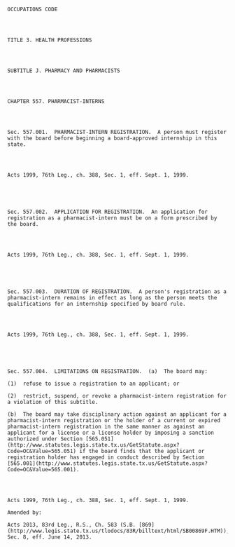 ﻿
    
    
    	
    					
    
    
    OCCUPATIONS CODE
    
      
    
    
    TITLE 3. HEALTH PROFESSIONS
    
      
    
    
    SUBTITLE J. PHARMACY AND PHARMACISTS
    
      
    
    
    CHAPTER 557. PHARMACIST-INTERNS
    
      
    
    
    Sec. 557.001.  PHARMACIST-INTERN REGISTRATION.  A person must register with the board before beginning a board-approved internship in this state.
    
    
    
    
    Acts 1999, 76th Leg., ch. 388, Sec. 1, eff. Sept. 1, 1999.
    
    
    
    
    
    Sec. 557.002.  APPLICATION FOR REGISTRATION.  An application for registration as a pharmacist-intern must be on a form prescribed by the board.
    
    
    
    
    Acts 1999, 76th Leg., ch. 388, Sec. 1, eff. Sept. 1, 1999.
    
    
    
    
    
    Sec. 557.003.  DURATION OF REGISTRATION.  A person's registration as a pharmacist-intern remains in effect as long as the person meets the qualifications for an internship specified by board rule.
    
    
    
    
    Acts 1999, 76th Leg., ch. 388, Sec. 1, eff. Sept. 1, 1999.
    
    
    
    
    
    Sec. 557.004.  LIMITATIONS ON REGISTRATION.  (a)  The board may:
    
    (1)  refuse to issue a registration to an applicant; or
    
    (2)  restrict, suspend, or revoke a pharmacist-intern registration for a violation of this subtitle.
    
    (b)  The board may take disciplinary action against an applicant for a pharmacist-intern registration or the holder of a current or expired pharmacist-intern registration in the same manner as against an applicant for a license or a license holder by imposing a sanction authorized under Section [565.051](http://www.statutes.legis.state.tx.us/GetStatute.aspx?Code=OC&Value=565.051) if the board finds that the applicant or registration holder has engaged in conduct described by Section [565.001](http://www.statutes.legis.state.tx.us/GetStatute.aspx?Code=OC&Value=565.001).
    
    
    
    
    Acts 1999, 76th Leg., ch. 388, Sec. 1, eff. Sept. 1, 1999.
    
    Amended by: 
    
    Acts 2013, 83rd Leg., R.S., Ch. 583 (S.B. [869](http://www.legis.state.tx.us/tlodocs/83R/billtext/html/SB00869F.HTM)), Sec. 8, eff. June 14, 2013.
    
    
    
    
    				
